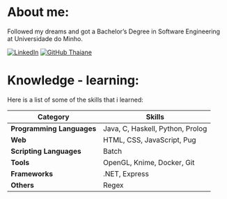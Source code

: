 # About me:
Followed my dreams and got a Bachelor’s Degree in Software Engineering at Universidade do Minho.

[![LinkedIn](https://img.shields.io/badge/LinkedIn-%230077B5.svg?logo=linkedin&logoColor=white)](https://linkedin.com/in/miguel-amg) 
[![GitHub Thaiane](https://img.shields.io/github/followers/miguel-amg?label=follow&style=social)](https://github.com/miguel-amg)

# Knowledge - learning:
Here is a list of some of the skills that i learned:

| Category               | Skills                                     |
|------------------------|---------------------------------------------|
| **Programming Languages** | Java, C, Haskell, Python, Prolog              |
| **Web**                | HTML, CSS, JavaScript, Pug              |
| **Scripting Languages** | Batch                                   |
| **Tools**              | OpenGL, Knime, Docker, Git              |
| **Frameworks**         | .NET, Express                           |
| **Others**             | Regex                                   |



